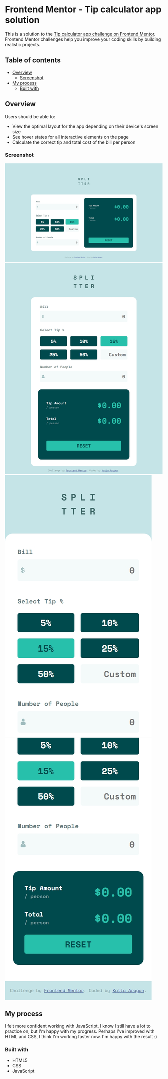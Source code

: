 # Frontend Mentor - Tip calculator app solution

This is a solution to the [Tip calculator app challenge on Frontend Mentor](https://www.frontendmentor.io/challenges/tip-calculator-app-ugJNGbJUX). Frontend Mentor challenges help you improve your coding skills by building realistic projects.

## Table of contents

- [Overview](#overview)
  - [Screenshot](#screenshot)
- [My process](#my-process)
  - [Built with](#built-with)

## Overview

Users should be able to:

- View the optimal layout for the app depending on their device's screen size
- See hover states for all interactive elements on the page
- Calculate the correct tip and total cost of the bill per person

### Screenshot

![Desktop](D.jpeg)
![Tablet](T.jpeg)
![Mobile](M.jpeg)
![Mobile-2](M2.jpeg)

## My process

I felt more confident working with JavaScript, I know I still have a lot to practice on, but I'm happy with my progress. 
Perhaps I've improved with HTML and CSS, I think I'm working faster now. 
I'm happy with the result :)

### Built with

- HTML5
- CSS
- JavaScript
